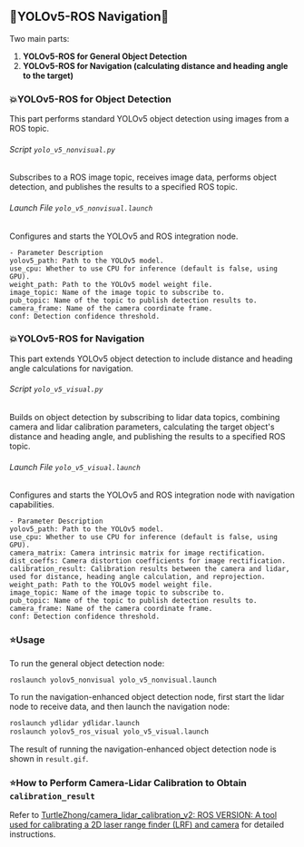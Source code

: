 ## 🧭YOLOv5-ROS Navigation🧭

Two main parts:

1. **YOLOv5-ROS for General Object Detection**
2. **YOLOv5-ROS for Navigation (calculating distance and heading angle to the target)**

### 💥YOLOv5-ROS for Object Detection

This part performs standard YOLOv5 object detection using images from a ROS topic.

###### Script `yolo_v5_nonvisual.py`

Subscribes to a ROS image topic, receives image data, performs object detection, and publishes the results to a specified ROS topic.

###### Launch File `yolo_v5_nonvisual.launch`

Configures and starts the YOLOv5 and ROS integration node.

```
- Parameter Description
yolov5_path: Path to the YOLOv5 model.
use_cpu: Whether to use CPU for inference (default is false, using GPU).
weight_path: Path to the YOLOv5 model weight file.
image_topic: Name of the image topic to subscribe to.
pub_topic: Name of the topic to publish detection results to.
camera_frame: Name of the camera coordinate frame.
conf: Detection confidence threshold.
```

### 💥YOLOv5-ROS for Navigation

This part extends YOLOv5 object detection to include distance and heading angle calculations for navigation.

###### Script `yolo_v5_visual.py`

Builds on object detection by subscribing to lidar data topics, combining camera and lidar calibration parameters, calculating the target object's distance and heading angle, and publishing the results to a specified ROS topic.

###### Launch File `yolo_v5_visual.launch`

Configures and starts the YOLOv5 and ROS integration node with navigation capabilities.

```
- Parameter Description
yolov5_path: Path to the YOLOv5 model.
use_cpu: Whether to use CPU for inference (default is false, using GPU).
camera_matrix: Camera intrinsic matrix for image rectification.
dist_coeffs: Camera distortion coefficients for image rectification.
calibration_result: Calibration results between the camera and lidar, used for distance, heading angle calculation, and reprojection.
weight_path: Path to the YOLOv5 model weight file.
image_topic: Name of the image topic to subscribe to.
pub_topic: Name of the topic to publish detection results to.
camera_frame: Name of the camera coordinate frame.
conf: Detection confidence threshold.
```

### ⭐Usage

To run the general object detection node:

```bash
roslaunch yolov5_nonvisual yolo_v5_nonvisual.launch
```

To run the navigation-enhanced object detection node, first start the lidar node to receive data, and then launch the navigation node:

```bash
roslaunch ydlidar ydlidar.launch 
roslaunch yolov5_ros_visual yolo_v5_visual.launch
```

The result of running the navigation-enhanced object detection node is shown in `result.gif`.

### ⭐How to Perform Camera-Lidar Calibration to Obtain `calibration_result`

Refer to [TurtleZhong/camera_lidar_calibration_v2: ROS VERSION: A tool used for calibrating a 2D laser range finder (LRF) and camera](https://github.com/TurtleZhong/camera_lidar_calibration_v2) for detailed instructions.
